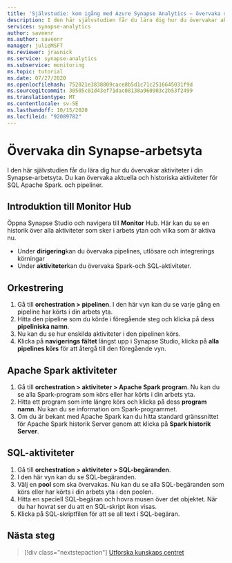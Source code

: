```yaml
---
title: 'Självstudie: kom igång med Azure Synapse Analytics – övervaka din Synapse-arbetsyta'
description: I den här självstudien får du lära dig hur du övervakar aktiviteter i din Synapse-arbetsyta.
services: synapse-analytics
author: saveenr
ms.author: saveenr
manager: julieMSFT
ms.reviewer: jrasnick
ms.service: synapse-analytics
ms.subservice: monitoring
ms.topic: tutorial
ms.date: 07/27/2020
ms.openlocfilehash: 752021e3838809cace8b5d1c71c2516645031f9d
ms.sourcegitcommit: 30505c01d43ef71dac08138a960903c2b53f2499
ms.translationtype: MT
ms.contentlocale: sv-SE
ms.lasthandoff: 10/15/2020
ms.locfileid: "92089782"
---
```

# <a name="monitor-your-synapse-workspace"></a>Övervaka din Synapse-arbetsyta

I den här självstudien får du lära dig hur du övervakar aktiviteter i din Synapse-arbetsyta. Du kan övervaka aktuella och historiska aktiviteter för SQL Apache Spark. och pipeliner. 

## <a name="introduction-to-the-monitor-hub"></a>Introduktion till Monitor Hub

Öppna Synapse Studio och navigera till **Monitor** Hub. Här kan du se en historik över alla aktiviteter som sker i arbets ytan och vilka som är aktiva nu. 

* Under **dirigering**kan du övervaka pipelines, utlösare och integrerings körningar
* Under **aktiviteter**kan du övervaka Spark-och SQL-aktiviteter. 

## <a name="orchestration"></a>Orkestrering

1. Gå till **orchestration > pipelinen**. I den här vyn kan du se varje gång en pipeline har körts i din arbets yta. 
1. Hitta den pipeline som du körde i föregående steg och klicka på dess **pipeliniska namn**.
1. Nu kan du se hur enskilda aktiviteter i den pipelinen körs.
1. Klicka på **navigerings fältet** längst upp i Synapse Studio, klicka på **alla pipelines körs** för att återgå till den föregående vyn.

## <a name="apache-spark-activities"></a>Apache Spark aktiviteter

1. Gå till **orchestration > aktiviteter > Apache Spark program**. Nu kan du se alla Spark-program som körs eller har körts i din arbets yta.
1. Hitta ett program som inte längre körs och klicka på dess **program namn**. Nu kan du se information om Spark-programmet.
1. Om du är bekant med Apache Spark kan du hitta standard gränssnittet för Apache Spark historik Server genom att klicka på **Spark historik Server**.

## <a name="sql-activities"></a>SQL-aktiviteter

1. Gå till **orchestration > aktiviteter > SQL-begäranden**.
1. I den här vyn kan du se SQL-begäranden.
1. Välj en **pool** som ska övervakas. Nu kan du se alla SQL-begäranden som körs eller har körts i din arbets yta i den poolen.
1. Hitta en speciell SQL-begäran och hovra musen över det objektet. När du har hovrat ser du att en SQL-skript ikon visas.
1. Klicka på SQL-skriptfilen för att se all text i SQL-begäran.

## <a name="next-steps"></a>Nästa steg

> [!div class="nextstepaction"]
> [Utforska kunskaps centret](get-started-knowledge-center.md)
